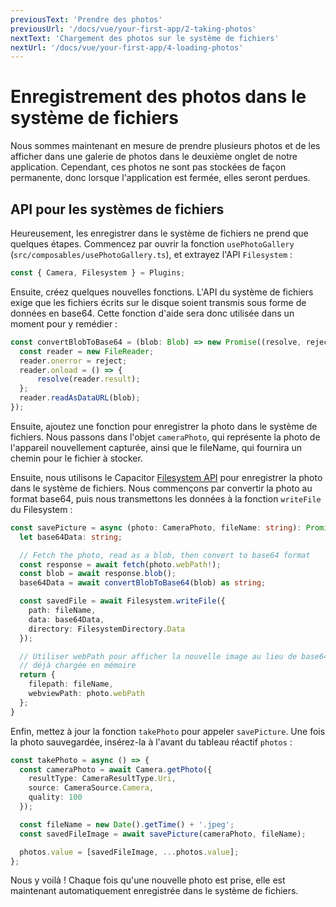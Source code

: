 ```yaml
---
previousText: 'Prendre des photos'
previousUrl: '/docs/vue/your-first-app/2-taking-photos'
nextText: 'Chargement des photos sur le système de fichiers'
nextUrl: '/docs/vue/your-first-app/4-loading-photos'
---
```


# Enregistrement des photos dans le système de fichiers

Nous sommes maintenant en mesure de prendre plusieurs photos et de les afficher dans une galerie de photos dans le deuxième onglet de notre application. Cependant, ces photos ne sont pas stockées de façon permanente, donc lorsque l'application est fermée, elles seront perdues.

## API pour les systèmes de fichiers

Heureusement, les enregistrer dans le système de fichiers ne prend que quelques étapes. Commencez par ouvrir la fonction `usePhotoGallery` (`src/composables/usePhotoGallery.ts`), et extrayez l'API `Filesystem` :

```typescript
const { Camera, Filesystem } = Plugins;
```

Ensuite, créez quelques nouvelles fonctions. L'API du système de fichiers exige que les fichiers écrits sur le disque soient transmis sous forme de données en base64. Cette fonction d'aide sera donc utilisée dans un moment pour y remédier :

```typescript
const convertBlobToBase64 = (blob: Blob) => new Promise((resolve, reject) => {
  const reader = new FileReader;
  reader.onerror = reject;
  reader.onload = () => {
      resolve(reader.result);
  };
  reader.readAsDataURL(blob);
});
```

Ensuite, ajoutez une fonction pour enregistrer la photo dans le système de fichiers. Nous passons dans l'objet `cameraPhoto`, qui représente la photo de l'appareil nouvellement capturée, ainsi que le fileName, qui fournira un chemin pour le fichier à stocker.

Ensuite, nous utilisons le Capacitor [Filesystem API](https://capacitor.ionicframework.com/docs/apis/filesystem) pour enregistrer la photo dans le système de fichiers. Nous commençons par convertir la photo au format base64, puis nous transmettons les données à la fonction `writeFile` du Filesystem :

```typescript
const savePicture = async (photo: CameraPhoto, fileName: string): Promise<Photo> => {
  let base64Data: string;

  // Fetch the photo, read as a blob, then convert to base64 format
  const response = await fetch(photo.webPath!);
  const blob = await response.blob();
  base64Data = await convertBlobToBase64(blob) as string;

  const savedFile = await Filesystem.writeFile({
    path: fileName,
    data: base64Data,
    directory: FilesystemDirectory.Data
  });

  // Utiliser webPath pour afficher la nouvelle image au lieu de base64 puisqu'elle est 
  // déjà chargée en mémoire
  return {
    filepath: fileName,
    webviewPath: photo.webPath
  };
}
```

Enfin, mettez à jour la fonction `takePhoto` pour appeler `savePicture`. Une fois la photo sauvegardée, insérez-la à l'avant du tableau réactif `photos` :

```typescript
const takePhoto = async () => {
  const cameraPhoto = await Camera.getPhoto({
    resultType: CameraResultType.Uri,
    source: CameraSource.Camera,
    quality: 100
  });

  const fileName = new Date().getTime() + '.jpeg';
  const savedFileImage = await savePicture(cameraPhoto, fileName);

  photos.value = [savedFileImage, ...photos.value];
};
```

Nous y voilà ! Chaque fois qu'une nouvelle photo est prise, elle est maintenant automatiquement enregistrée dans le système de fichiers.
